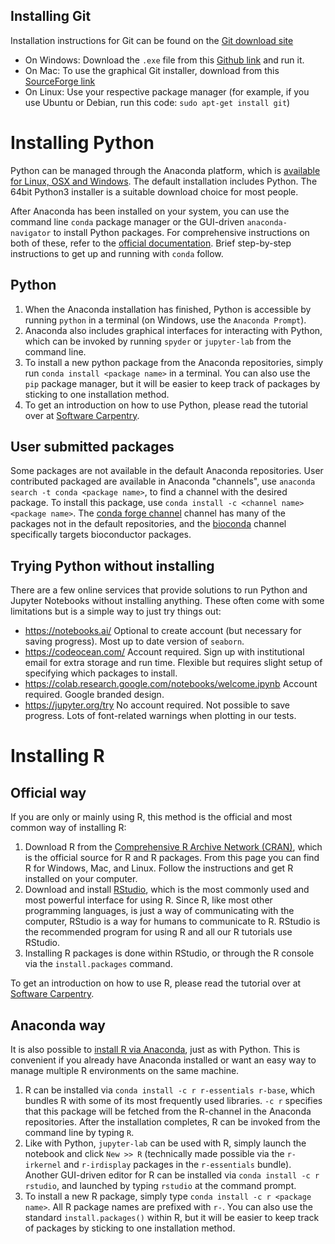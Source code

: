 ## Installing Git

Installation instructions for Git can be found on the
[Git download site](http://git-scm.com/book/en/Getting-Started-Installing-Git)
- On Windows: Download the `.exe` file from this
  [Github link](http://msysgit.github.io) and run it.
- On Mac: To use the graphical Git installer, download from this
  [SourceForge link](http://sourceforge.net/projects/git-osx-installer/)
- On Linux: Use your respective package manager (for example, if you
  use Ubuntu or Debian, run this code: `sudo apt-get install git`)


# Installing Python

Python can be managed through the Anaconda platform, which is [available for Linux, OSX and Windows](https://www.continuum.io/downloads). The default installation includes Python. The 64bit Python3 installer is a suitable download choice for most people.

After Anaconda has been installed on your system, you can use the command line `conda` package manager or the GUI-driven `anaconda-navigator` to install Python packages. For comprehensive instructions on both of these, refer to the [official documentation](https://docs.continuum.io/anaconda/#navigator-or-conda). Brief step-by-step instructions to get up and running with `conda` follow.

## Python
1. When the Anaconda installation has finished, Python is accessible by running
   `python` in a terminal (on Windows, use the `Anaconda Prompt`).
2. Anaconda also includes graphical interfaces for interacting with Python,
   which can be invoked by running `spyder` or `jupyter-lab` from the command line.
3. To install a new python package from the Anaconda repositories, simply run `conda install <package name>` in a terminal. You can also use the `pip` package manager, but it will be easier to keep track of packages by sticking to one installation method.
4. To get an introduction on how to use Python, please read the tutorial over at [Software Carpentry](https://swcarpentry.github.io/python-novice-inflammation/).

## User submitted packages

Some packages are not available in the default Anaconda repositories. User contributed packaged are available in Anaconda "channels", use `anaconda search -t conda <package name>`, to find a channel with the desired package. To install this package, use `conda install -c <channel name> <package name>`. The [conda forge channel](https://conda-forge.github.io/) channel has many of the packages not in the default repositories, and the [bioconda](https://bioconda.github.io/) channel specifically targets bioconductor packages.

## Trying Python without installing

There are a few online services that provide solutions to run Python and Jupyter
Notebooks without installing anything. These often come with some limitations
but is a simple way to just try things out:

-   https://notebooks.ai/ Optional to create account (but necessary for saving
    progress). Most up to date version of `seaborn`.
-   https://codeocean.com/ Account required. Sign up with institutional email
    for extra storage and run time. Flexible but requires slight setup of
    specifying which packages to install.
-   https://colab.research.google.com/notebooks/welcome.ipynb Account required.
    Google branded design.
-   https://jupyter.org/try No account required. Not possible to save progress.
    Lots of font-related warnings when plotting in our tests.

# Installing R

## Official way

If you are only or mainly using R, this method is the official and most common
way of installing R:

1. Download R from the [Comprehensive R Archive Network (CRAN)](https://cran.r-project.org/), 
which is the official source for R and R packages. From this page you can find R
for Windows, Mac, and Linux. Follow the instructions and get R installed on your
computer.
2. Download and install [RStudio](https://www.rstudio.com/products/rstudio/download/#download),
which is the most commonly used and most powerful interface for using R. Since
R, like most other programming languages, is just a way of communicating with 
the computer, RStudio is a way for humans to communicate to R. RStudio is the 
recommended program for using R and all our R tutorials use RStudio.
3. Installing R packages is done within RStudio, or through the R console via
the `install.packages` command.

To get an introduction on how to use R, please read the tutorial over at
[Software Carpentry](https://swcarpentry.github.io/r-novice-inflammation/).

## Anaconda way

It is also possible to [install R via
Anaconda](https://docs.anaconda.com/anaconda/user-guide/tasks/use-r-language),
just as with Python. This is convenient if you already have Anaconda installed
or want an easy way to manage multiple R environments on the same machine.

1. R can be installed via `conda install -c r r-essentials r-base`, which
   bundles R with some of its most frequently used libraries. `-c r` specifies
   that this package will be fetched from the R-channel in the Anaconda
   repositories. After the installation completes, R can be invoked from the
   command line by typing `R`.
2. Like with Python, `jupyter-lab` can be used with R, simply launch
   the notebook and click `New >> R` (technically made possible via the
   `r-irkernel` and `r-irdisplay` packages in the `r-essentials` bundle).
   Another GUI-driven editor for R can be installed via `conda install -c
   r rstudio`, and launched by typing `rstudio` at the command prompt.
3. To install a new R package, simply type `conda install -c r <package name>`.
   All R package names are prefixed with `r-`. You can also use the standard
   `install.packages()` within R, but it will be easier to keep track of
   packages by sticking to one installation method.

